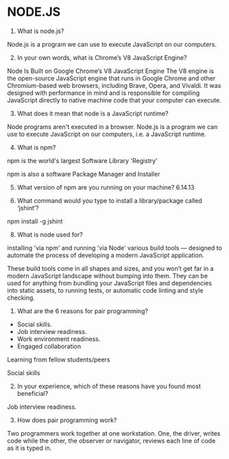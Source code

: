 # NODE.JS #
1. What is node.js?

Node.js is a program we can use to execute JavaScript on our computers.

2.  In your own words, what is Chrome’s V8 JavaScript Engine?

Node Is Built on Google Chrome’s V8 JavaScript Engine
The V8 engine is the open-source JavaScript engine that runs in Google Chrome and other Chromium-based web browsers, including Brave, Opera, and Vivaldi. It was designed with performance in mind and is responsible for compiling JavaScript directly to native machine code that your computer can execute.

3. What does it mean that node is a JavaScript runtime?

Node programs aren't executed in a browser. Node.js is a program we can use to execute JavaScript on our computers, i.e. a JavaScript runtime.

4. What is npm?

npm is the world's largest Software Library 'Registry'

npm is also a software Package Manager and Installer

5.  What version of npm are you running on your machine?
6.14.13

7. What command would you type to install a library/package called ‘jshint’?

npm install -g jshint

8. What is node used for?

installing 'via npm' and running 'via Node' various build tools — designed to automate the process of developing a modern JavaScript application.

These build tools come in all shapes and sizes, and you won’t get far in a modern JavaScript landscape without bumping into them. They can be used for anything from bundling your JavaScript files and dependencies into static assets, to running tests, or automatic code linting and style checking.

1. What are the 6 reasons for pair programming?

- Social skills.
- Job interview readiness.
- Work environment readiness.
- Engaged collaboration

Learning from fellow students/peers

Social skills

2. In your experience, which of these reasons have you found most beneficial?

Job interview readiness.

3. How does pair programming work?

Two programmers work together at one workstation. One, the driver, writes code while the other, the observer or navigator, reviews each line of code as it is typed in.